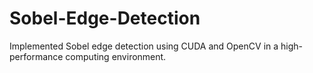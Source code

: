 # Sobel-Edge-Detection
Implemented Sobel edge detection using CUDA and OpenCV in a high-performance computing environment.
